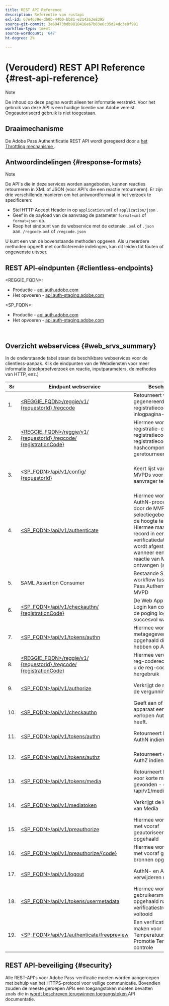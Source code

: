 ```yaml
---
title: REST API Reference
description: Referentie van rustapi
exl-id: 67e4639e-db0b-4400-bb81-e214263e8395
source-git-commit: 3e69473bdb9818416e67b03e6c35d24dc3e0f991
workflow-type: tm+mt
source-wordcount: '647'
ht-degree: 2%

---
```


# (Verouderd) REST API Reference {#rest-api-reference}

>[!NOTE]
>
>De inhoud op deze pagina wordt alleen ter informatie verstrekt. Voor het gebruik van deze API is een huidige licentie van Adobe vereist. Ongeautoriseerd gebruik is niet toegestaan.

## Draaimechanisme

De Adobe Pass Authentificatie REST API wordt geregeerd door a [ het Throttling mechanisme ](/help/authentication/integration-guide-programmers/throttling-mechanism.md).

## Antwoordindelingen {#response-formats}


>[!NOTE]
>
> De API&#39;s die in deze services worden aangeboden, kunnen reacties retourneren in XML of JSON (voor API&#39;s die een reactie retourneren). Er zijn drie verschillende manieren om het antwoordformaat in het verzoek te specificeren:
>
>* Stel HTTP Accept Header in op `application/xml` of `application/json` .
>* Geef in de payload van de aanvraag de parameter `format=xml` of `format=json` op.
>* Roep het eindpunt van de webservice met de extensie `.xml` of `.json` aan. `/regcode.xml` of `/regcode.json`
>
>U kunt een van de bovenstaande methoden opgeven. Als u meerdere methoden opgeeft met conflicterende indelingen, kan dit leiden tot fouten of ongewenste uitvoer.

## REST API-eindpunten {#clientless-endpoints}

&lt;REGGIE_FQDN>:

* Productie - [ api.auth.adobe.com ](http://api.auth.adobe.com/)
* Het opvoeren - [ api.auth-staging.adobe.com ](http://api.auth-staging.adobe.com/)

&lt;SP_FQDN>:

* Productie - [ api.auth.adobe.com ](http://api.auth.adobe.com/)
* Het opvoeren - [ api.auth-staging.adobe.com ](http://api.auth-staging.adobe.com/)

</br>


## Overzicht webservices {#web_srvs_summary}

In de onderstaande tabel staan de beschikbare webservices voor de clientless-aanpak. Klik de eindpunten van de Webdiensten voor meer informatie (steekproefverzoek en reactie, inputparameters, de methodes van HTTP, enz.)


| Sr | Eindpunt webservice | Beschrijving | <!--[Diag.  </br>Ref](http://tve.helpdocsonline.com/api-reference-v2-test#illustration)-->. | Gehost op | Geroepen door |
|-----|------------------------------------------------------------------------------------------------------------------------------------------------------------------------------------------------|--------------------------------------------------------------------------------------------------------------------------------------------------------------------------------------------|---------------------------------------------------------------------------------------------|-----------------------------------------------------------|-----------------------------|
| 1. | [&lt;REGGIE_FQDN>/reggie/v1/ </br> {requestorId} /regcode ](/help/authentication/integration-guide-programmers/legacy/rest-api-v1/apis/registration-code-request.md) | Retourneert willekeurig gegenereerde registratiecode en inlogpagina-URI | 2 | Adobe </br> Reg de Dienst van de Code | Slim apparaat |
| 2. | [&lt;REGGIE_FQDN>/reggie/v1/ </br> {requestorId} /regcode/ </br> {registrationCode} ](/help/authentication/integration-guide-programmers/legacy/rest-api-v1/apis/return-registration-record.md) | Hiermee wordt de registratie-code met de registratiecode UUID, de registratiecode en de hashcomponent-id geretourneerd | 8 | Adobe </br> Reg de Dienst van de Code | Adobe Pass-verificatie |
| 3. | [&lt;SP_FQDN>/api/v1/config/ </br> {requestorId} ](/help/authentication/integration-guide-programmers/legacy/rest-api-v1/apis/provide-mvpd-list.md) | Keert lijst van gevormde MVPDs voor de aanvrager terug | 5 | Adobe </br> de authentificatie </br> Dienst van Adobe Pass </br> | Aanmeldings </br> Web </br> App |
| 4. | [&lt;SP_FQDN>/api/v1/authenticate](/help/authentication/integration-guide-programmers/legacy/rest-api-v1/apis/initiate-authentication.md) | Hiermee wordt het AuthN-proces gestart door de MVPD-selectiegebeurtenis op de hoogte te stellen. Hiermee maakt u een record in een verificatiedatabase die wordt afgestemd wanneer een geslaagde reactie van MVPD wordt ontvangen (stap 13) | 7 | Adobe </br> de authentificatie </br> Dienst van Adobe Pass </br> | Aanmeldings </br> Web </br> App |
| 5. | SAML Assertion Consumer | Bestaande SAML-workflow tussen Adobe Pass Authentication en MVPD | 13 | Adobe Pass </br> authentificatie </br> de Dienst | Adobe Pass-verificatie |
| 6. | [&lt;SP_FQDN>/api/v1/checkauthn/ </br> {registrationCode} ](/help/authentication/integration-guide-programmers/legacy/rest-api-v1/apis/check-authentication-flow-by-second-screen-web-app.md) | De Web App van de Login kan controleren of de poging login stroom succesvol was |                                                                                             | Adobe Pass </br> -verificatie   </br> Service | Aanmelden   </br> Web   </br> App |
| 7. | [&lt;SP_FQDN>/api/v1/tokens/authn](/help/authentication/integration-guide-programmers/legacy/rest-api-v1/apis/retrieve-authentication-token.md) | Hiermee worden metagegevens opgehaald die betrekking hebben op AuthN-token | 15 | Adobe Pass </br> authentificatie </br> de Dienst | Slim apparaat |
| 8. | [&lt;REGGIE_FQDN>/reggie/v1/ </br> {requestorId} /regcode/ </br> {registrationCode} ](/help/authentication/integration-guide-programmers/legacy/rest-api-v1/apis/delete-registration-record.md) | Hiermee verwijdert u de reg-coderecord en geeft u de reg-code vrij voor hergebruik | 16 | Adobe </br> Reg de Dienst van de Code | Adobe Pass-verificatie |
| 9. | [&lt;SP_FQDN>/api/v1/authorize ](/help/authentication/integration-guide-programmers/legacy/rest-api-v1/apis/initiate-authorization.md) | Verkrijgt de reactie van de vergunning. | 17 | Adobe Pass </br> authentificatie </br> de Dienst | Slim apparaat |
| 10. | [&lt;SP_FQDN>/api/v1/checkauthn ](/help/authentication/integration-guide-programmers/legacy/rest-api-v1/apis/check-authentication-token.md) | Geeft aan of het apparaat een niet-verlopen AuthN-token heeft. |                                                                                             | Adobe Pass </br> authentificatie </br> de Dienst | Slim apparaat |
| 11. | [&lt;SP_FQDN>/api/v1/tokens/authn](/help/authentication/integration-guide-programmers/legacy/rest-api-v1/apis/retrieve-authentication-token.md) | Retourneert het token AuthN indien gevonden. |                                                                                             | Adobe Pass </br> authentificatie </br> de Dienst | Slim apparaat |
| 12. | [&lt;SP_FQDN>/api/v1/tokens/authz](/help/authentication/integration-guide-programmers/legacy/rest-api-v1/apis/retrieve-authorization-token.md) | Retourneert de token AuthZ indien gevonden. |                                                                                             | Adobe Pass </br> authentificatie </br> de Dienst | Slim apparaat |
| 13. | [&lt;SP_FQDN>/api/v1/tokens/media](/help/authentication/integration-guide-programmers/legacy/rest-api-v1/apis/obtain-short-media-token.md) | Retourneert het token voor korte media indien gevonden - gelijk aan /api/v1/mediatoken |                                                                                             | Adobe Pass </br> authentificatie </br> de Dienst | Slim apparaat |
| 14. | [&lt;SP_FQDN>/api/v1/mediatoken ](/help/authentication/integration-guide-programmers/legacy/rest-api-v1/apis/obtain-short-media-token.md) | Verkrijgt de Korte Token van Media |                                                                                             | Adobe Pass </br> authentificatie </br> de Dienst | Slim apparaat |
| 15. | [&lt;SP_FQDN>/api/v1/preauthorize ](/help/authentication/integration-guide-programmers/legacy/rest-api-v1/apis/retrieve-list-of-preauthorized-resources.md) | Hiermee wordt de lijst met vooraf geautoriseerde bronnen opgehaald |                                                                                             | Adobe Pass </br> authentificatie </br> de Dienst | Slim apparaat |
| 16. | [ &lt;SP_FQDN>/api/v1/preauthorize/{code} ](/help/authentication/integration-guide-programmers/legacy/rest-api-v1/apis/retrieve-list-of-preauthorized-resources-by-second-screen-web-app.md) | Hiermee wordt de lijst met vooraf gemachtigde bronnen opgehaald |                                                                                             | Adobe Pass </br> authentificatie </br> de Dienst | Aanmeldingswebtoepassing |
| 17. | [ &lt;SP_FQDN>/api/v1/logout ](/help/authentication/integration-guide-programmers/legacy/rest-api-v1/apis/initiate-logout.md) | AuthN- en AuthZ-tokens verwijderen uit opslag |                                                                                             | Adobe Pass </br> -verificatie   </br> Service | Slim apparaat |
| 18. | [&lt;SP_FQDN>/api/v1/tokens/usermetadata ](/help/authentication/integration-guide-programmers/legacy/rest-api-v1/apis/user-metadata.md) | Hiermee worden gebruikersmetagegevens opgehaald nadat de verificatiestroom is voltooid | NVT | NVT | Slim apparaat |
| 19. | [&lt;SP_FQDN>/api/v1/authenticate/freepreview](/help/authentication/integration-guide-programmers/legacy/rest-api-v1/apis/free-preview-for-temp-pass-and-promotional-temp-pass.md) | Een verificatietoken maken voor Temperatuur-controle of Promotie Temperatuur-controle | NVT | Adobe Pass </br> authentificatie </br> de Dienst | Slim apparaat |


## REST API-beveiliging {#security}

Alle REST-API&#39;s voor Adobe Pass-verificatie moeten worden aangeroepen met behulp van het HTTPS-protocol voor veilige communicatie. Bovendien zouden de meeste geroepen APIs een toegangstoken moeten bevatten zoals die in [ wordt beschreven terugwinnen toegangstoken ](../../rest-apis/rest-api-dcr/apis/dynamic-client-registration-apis-retrieve-access-token.md) API documentatie.
